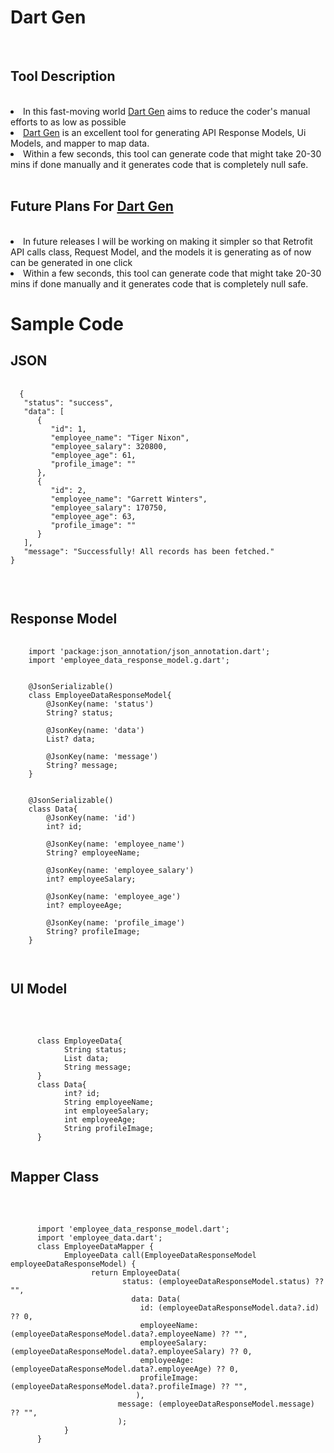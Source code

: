 # Dart Gen
<br/>
<h2>Tool Description </h2>
<br/>
<li>In this fast-moving world <a href="https://introduction-de39e.web.app/#/">Dart Gen</a> aims to reduce the coder's manual efforts to as low as possible</li>
<li><a href="https://introduction-de39e.web.app/#/">Dart Gen</a> is an excellent tool for generating API Response Models, Ui Models, and mapper to map data.</li>
<li>Within a few seconds, this tool can generate code that might take 20-30 mins if done manually and it generates code that is completely null safe.</li>
<br/>
<h2>Future Plans For <a href="https://introduction-de39e.web.app/#/">Dart Gen</a></h2>
<br/>
<li>In future releases I will be working on making it simpler so that Retrofit API calls class, Request Model, and the models it is generating as of now can be generated in one click</li>
<li>Within a few seconds, this tool can generate code that might take 20-30 mins if done manually and it generates code that is completely null safe.</li>

<h1>Sample Code</h1>
<h2>
  JSON
</h2>
<pre>
  <code>
  {
   "status": "success",
   "data": [
      {
         "id": 1,
         "employee_name": "Tiger Nixon",
         "employee_salary": 320800,
         "employee_age": 61,
         "profile_image": ""
      },
      {
         "id": 2,
         "employee_name": "Garrett Winters",
         "employee_salary": 170750,
         "employee_age": 63,
         "profile_image": ""
      }
   ],
   "message": "Successfully! All records has been fetched."
}
  </code>
</pre>

</br>

<h2>
  Response Model
</h2>

<pre>
  <code>
    import 'package:json_annotation/json_annotation.dart';
    import 'employee_data_response_model.g.dart';


    @JsonSerializable()
    class EmployeeDataResponseModel{
        @JsonKey(name: 'status')
        String? status;

        @JsonKey(name: 'data')
        List<Data>? data;

        @JsonKey(name: 'message')
        String? message;
    }


    @JsonSerializable()
    class Data{
        @JsonKey(name: 'id')
        int? id;

        @JsonKey(name: 'employee_name')
        String? employeeName;

        @JsonKey(name: 'employee_salary')
        int? employeeSalary;

        @JsonKey(name: 'employee_age')
        int? employeeAge;

        @JsonKey(name: 'profile_image')
        String? profileImage;
    }

  </code>
</pre>
<h2>
  UI Model
</h2>

</br>
<pre>
  <code>
      class EmployeeData{
            String status;
            List<Data> data;
            String message;
      }
      class Data{
            int? id;
            String employeeName;
            int employeeSalary;
            int employeeAge;
            String profileImage;
      }
  </code>
</pre>

<h2>
 Mapper Class
</h2>

</br>
<pre>
  <code>
      import 'employee_data_response_model.dart';
      import 'employee_data.dart';
      class EmployeeDataMapper {
            EmployeeData call(EmployeeDataResponseModel employeeDataResponseModel) {
                  return EmployeeData(
                         status: (employeeDataResponseModel.status) ?? "",
                           data: Data(
                             id: (employeeDataResponseModel.data?.id) ?? 0,
                             employeeName: (employeeDataResponseModel.data?.employeeName) ?? "",
                             employeeSalary: (employeeDataResponseModel.data?.employeeSalary) ?? 0,
                             employeeAge: (employeeDataResponseModel.data?.employeeAge) ?? 0,
                             profileImage: (employeeDataResponseModel.data?.profileImage) ?? "",
                            ),
                        message: (employeeDataResponseModel.message) ?? "",
                        );
            }
      }

  </code>
</pre>

